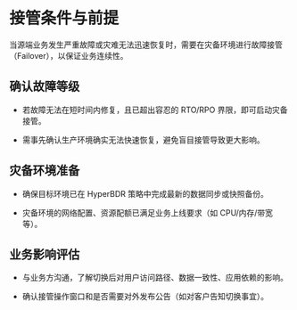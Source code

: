 # 接管条件与前提

当源端业务发生严重故障或灾难无法迅速恢复时，需要在灾备环境进行故障接管（Failover），以保证业务连续性。


## **确认故障等级**

* 若故障无法在短时间内修复，且已超出容忍的 RTO/RPO 界限，即可启动灾备接管。

* 需事先确认生产环境确实无法快速恢复，避免盲目接管导致更大影响。

## **灾备环境准备**

* 确保目标环境已在 HyperBDR 策略中完成最新的数据同步或快照备份。

* 灾备环境的网络配置、资源配额已满足业务上线要求（如 CPU/内存/带宽等）。

## **业务影响评估**

* 与业务方沟通，了解切换后对用户访问路径、数据一致性、应用依赖的影响。

* 确认接管操作窗口和是否需要对外发布公告（如对客户告知切换事宜）。